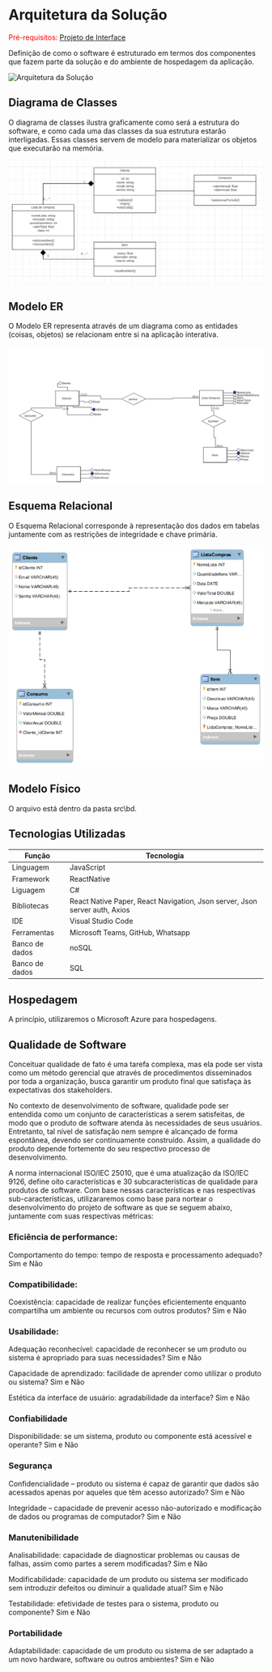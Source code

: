 # Arquitetura da Solução

<span style="color:red">Pré-requisitos: <a href="3-Projeto de Interface.md"> Projeto de Interface</a></span>

Definição de como o software é estruturado em termos dos componentes que fazem parte da solução e do ambiente de hospedagem da aplicação.

![Arquitetura da Solução](https://github.com/ICEI-PUC-Minas-PMV-ADS/pmv-ads-2023-2-e4-proj-infra-t1-pmv-ads-2023-2-e4-g1-ListeAqui/assets/86859418/387dc9c0-37b6-4c0e-bd8b-ba3eb78429dd)

## Diagrama de Classes

O diagrama de classes ilustra graficamente como será a estrutura do software, e como cada uma das classes da sua estrutura estarão interligadas. Essas classes servem de modelo para materializar os objetos que executarão na memória.

![Diagrama de classes](img/diagrama-classes.PNG)

## Modelo ER

O Modelo ER representa através de um diagrama como as entidades (coisas, objetos) se relacionam entre si na aplicação interativa.

![ER](img/ModeloER.jpg)

## Esquema Relacional

O Esquema Relacional corresponde à representação dos dados em tabelas juntamente com as restrições de integridade e chave primária.
 
![ER](img/ModeloLogico.png)

## Modelo Físico
O arquivo está dentro da pasta src\bd.

## Tecnologias Utilizadas

|Função    | Tecnologia  | 
|------------|-----------------------------------------|
| Linguagem | JavaScript | 
| Framework | ReactNative |
| Liguagem | C# |
| Bibliotecas | React Native Paper, React Navigation, Json server, Json server auth, Axios | 
| IDE | Visual Studio Code | Visual Studio |
| Ferramentas | Microsoft Teams, GitHub, Whatsapp | 
| Banco de dados | noSQL | Firebase
| Banco de dados | SQL |

## Hospedagem

A princípio, utilizaremos o Microsoft Azure para hospedagens.

## Qualidade de Software

Conceituar qualidade de fato é uma tarefa complexa, mas ela pode ser vista como um método gerencial que através de procedimentos disseminados por toda a organização, busca garantir um produto final que satisfaça às expectativas dos stakeholders.

No contexto de desenvolvimento de software, qualidade pode ser entendida como um conjunto de características a serem satisfeitas, de modo que o produto de software atenda às necessidades de seus usuários. Entretanto, tal nível de satisfação nem sempre é alcançado de forma espontânea, devendo ser continuamente construído. Assim, a qualidade do produto depende fortemente do seu respectivo processo de desenvolvimento.

A norma internacional ISO/IEC 25010, que é uma atualização da ISO/IEC 9126, define oito características e 30 subcaracterísticas de qualidade para produtos de software.
Com base nessas características e nas respectivas sub-características, utilizararemos como base para nortear o desenvolvimento do projeto de software as que se seguem abaixo, juntamente com suas respectivas métricas:

### Eficiência de performance:

Comportamento do tempo: tempo de resposta e processamento adequado? Sim e Não

### Compatibilidade:

Coexistência: capacidade de realizar funções eficientemente enquanto compartilha um ambiente ou recursos com outros produtos? Sim e Não

### Usabilidade:

Adequação reconhecível: capacidade de reconhecer se um produto ou sistema é apropriado para suas necessidades? Sim e Não

Capacidade de aprendizado: facilidade de aprender como utilizar o produto ou sistema? Sim e Não

Estética da interface de usuário: agradabilidade da interface? Sim e Não

### Confiabilidade

Disponibilidade: se um sistema, produto ou componente está acessível e operante? Sim e Não

### Segurança

Confidencialidade – produto ou sistema é capaz de garantir que dados são acessados apenas por aqueles que têm acesso autorizado? Sim e Não

Integridade – capacidade de prevenir acesso não-autorizado e modificação de dados ou programas de computador? Sim e Não

### Manutenibilidade

Analisabilidade: capacidade de diagnosticar problemas ou causas de falhas, assim como partes a serem modificadas? Sim e Não

Modificabilidade: capacidade de um produto ou sistema ser modificado sem introduzir defeitos ou diminuir a qualidade atual? Sim e Não

Testabilidade: efetividade de testes para o sistema, produto ou componente? Sim e Não

### Portabilidade

Adaptabilidade: capacidade de um produto ou sistema de ser adaptado a um novo hardware, software ou outros ambientes? Sim e Não

